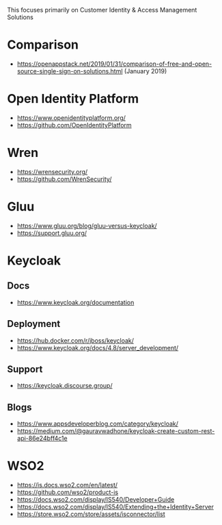This focuses primarily on Customer Identity & Access Management Solutions

# Comparison
- https://openappstack.net/2019/01/31/comparison-of-free-and-open-source-single-sign-on-solutions.html (January 2019)

# Open Identity Platform 
- https://www.openidentityplatform.org/ 
- https://github.com/OpenIdentityPlatform

# Wren
- https://wrensecurity.org/
- https://github.com/WrenSecurity/

# Gluu
- https://www.gluu.org/blog/gluu-versus-keycloak/
- https://support.gluu.org/

# Keycloak

## Docs
- https://www.keycloak.org/documentation

## Deployment
- https://hub.docker.com/r/jboss/keycloak/
- https://www.keycloak.org/docs/4.8/server_development/

## Support
- https://keycloak.discourse.group/

## Blogs
- https://www.appsdeveloperblog.com/category/keycloak/
- https://medium.com/@gauravwadhone/keycloak-create-custom-rest-api-86e24bff4c1e

# WSO2
- https://is.docs.wso2.com/en/latest/
- https://github.com/wso2/product-is
- https://docs.wso2.com/display/IS540/Developer+Guide
- https://docs.wso2.com/display/IS540/Extending+the+Identity+Server
- https://store.wso2.com/store/assets/isconnector/list
